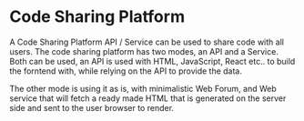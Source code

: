 # Code Sharing Platform

A Code Sharing Platform API / Service can be used to share code with all users.
The code sharing platform has two modes, an API and a Service. Both can be used, an API is used with HTML, JavaScript, React etc.. to build the forntend with,
while relying on the API to provide the data.

The other mode is using it as is, with minimalistic Web Forum, and Web service that will fetch a ready made HTML that is generated on the server side and sent to the user browser to render.


